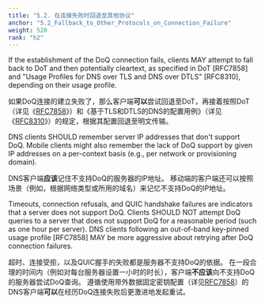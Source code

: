 ```yaml
---
title: "5.2. 在连接失败时回退至其他协议"
anchor: "5.2_Fallback_to_Other_Protocols_on_Connection_Failure"
weight: 520
rank: "h2"
---
```


If the establishment of the DoQ connection fails, clients MAY attempt to fall back to DoT and then potentially cleartext, as specified in DoT [RFC7858] and "Usage Profiles for DNS over TLS and DNS over DTLS" [RFC8310], depending on their usage profile.

如果DoQ连接的建立失败了，那么客户端**可以**尝试回退至DoT，再接着按照DoT（详见《[RFC7858]()》）和《基于TLS和DTLS的DNS的配置用例》（详见《[RFC8310]()》）的规定，根据其配置回退至明文传输。

DNS clients SHOULD remember server IP addresses that don't support DoQ. Mobile clients might also remember the lack of DoQ support by given IP addresses on a per-context basis (e.g., per network or provisioning domain).

DNS客户端**应该**记住不支持DoQ的服务器的IP地址。
移动端的客户端还可以按照场景（例如，根据网络类型或所用的域名）来记忆不支持DoQ的IP地址。

Timeouts, connection refusals, and QUIC handshake failures are indicators that a server does not support DoQ. Clients SHOULD NOT attempt DoQ queries to a server that does not support DoQ for a reasonable period (such as one hour per server). DNS clients following an out-of-band key-pinned usage profile [RFC7858] MAY be more aggressive about retrying after DoQ connection failures.

超时、连接受拒，以及QUIC握手的失败都是服务器不支持DoQ的依据。
在一段合理的时间内（例如对每台服务器设置一小时的时长），客户端**不应该**向不支持DoQ的服务器尝试DoQ查询。
遵循使用带外数据固定密钥配置（详见[RFC7858]()）的DNS客户端**可以**在经历DoQ连接失败后更激进地发起重试。
